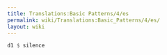```yaml
---
title: Translations:Basic Patterns/4/es
permalink: wiki/Translations:Basic_Patterns/4/es/
layout: wiki
---
```


``` Haskell
d1 $ silence
```
